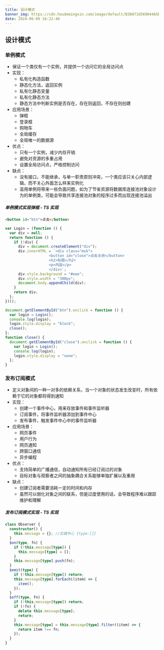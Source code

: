 ```yaml
---
title: 设计模式
banner_img: https://cdn.houdemingxin.com/image/default/B380716569044A5DA885EAFA36EE4FAF-6-2.png
date: 2024-06-09 16:22:40
---
```


## 设计模式

### 单例模式

- 保证一个类仅有一个实例，并提供一个访问它的全局访问点
- 实现：
  - 私有化构造函数
  - 静态化方法，返回实例
  - 私有化静态变量
  - 私有化静态方法
  - 静态方法中判断实例是否存在，存在则返回，不存在则创建
- 应用场景：
  - 弹框
  - 登录框
  - 购物车
  - 全局缓存
  - 全局唯一的数据源
- 优点：
  - 只有一个实例，减少内存开销
  - 避免对资源的多重占用
  - 设置全局访问点，严格控制访问
- 缺点：
  - 没有接口，不能继承，与单一职责原则冲突，一个类应该只关心内部逻辑，而不关心外面怎么样来实例化
  - 滥用单例将带来一些负面问题，如为了节省资源将数据库连接池对象设计为的单例类，可能会导致共享连接池对象的程序过多而出现连接池溢出

##### 单例模式实现弹框 - TS 实现

```html
<button id="btn">点击</button>
```

```typescript
var Login = (function () {
  var div = null;
  return function () {
    if (!div) {
      div = document.createElement("div");
      div.innerHTML = `<div class="msk">
                    <button id="close">点击关闭</button>
                    <h2>标题</h2>
                    <p>内容</p>
                    </div>`;
      div.style.background = "#eee";
      div.style.width = "300px";
      document.body.appendChild(div);
    }
    return div;
  };
})();

document.getElementById("btn").onclick = function () {
  var login = Login();
  console.log(login);
  login.style.display = "block";
  close();
};
function close() {
  document.getElementById("close").onclick = function () {
    var login = Login();
    console.log(login);
    login.style.display = "none";
  };
}
```

### 发布订阅模式

- 定义对象间的一种一对多的依赖关系，当一个对象的状态发生改变时，所有依赖于它的对象都将得到通知
- 实现：
  - 创建一个事件中心，用来存放事件和事件监听器
  - 订阅事件，将事件监听器添加到事件中心
  - 发布事件，触发事件中心中的事件监听器
- 应用场景：
  - 网页事件
  - 用户行为
  - 网页通知
  - 跨窗口通信
  - 异步编程
- 优点：
  - 支持简单的广播通信，自动通知所有已经订阅过的对象
  - 目标对象与观察者之间的抽象耦合关系能够单独扩展以及重用
- 缺点：
  - 创建订阅者需要消耗一定的时间和内存
  - 虽然可以弱化对象之间的联系，但是过度使用的话，会导致程序难以跟踪维护和理解

##### 发布订阅模式实现 - TS 实现

```typescript
class Observer {
  constructor() {
    this.message = {}; //实践中心 {type:[]}
  }
  $on(type, fn) {
    if (!this.message[type]) {
      this.message[type] = [];
    }
    this.message[type].push(fn);
  }
  $emit(type) {
    if (!this.message[type]) return;
    this.message[type].forEach((item) => {
      item();
    });
  }
  $off(type, fn) {
    if (!this.message[type]) return;
    if (!fn) {
      delete this.message[type];
      return;
    }
    this.message[type] = this.message[type].filter((item) => {
      return item !== fn;
    });
  }
}
```
